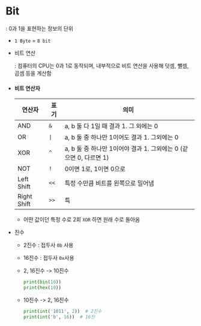 # Bit

: 0과 1을 표현하는 정보의 단위

- `1 Byte` = `8 bit`

- 비트 연산
  
  : 컴퓨터의 CPU는 0과 1로 동작되며, 내부적으로 비트 연산을 사용해 덧셈, 뺄셈, 곱셈 등을 계산함

- #### 비트 연산자
  
  | 연산자 | 표기   | 의미                                            |
  | --- | ---- | --------------------------------------------- |
  | AND | `&`  | a, b 둘 다 1일 때 결과 1. 그 외에는 0                   |
  | OR  | `\|` | a, b 둘 중 하나만 1이어도 결과 1. 그외에는 0                |
  | XOR | `^`  | a, b 둘 중 하나만 1이어야 결과 1. 그외에는 0 (같으면 0, 다르면 1) |
  | NOT | `!`  | 0이면 1로, 1이면 0으로                               |
  | Left Shift | `<<` | 특정 수만큼 비트를 왼쪽으로 밀어냄            |
  | Right Shift | `>>`| 특                                             |
  
  - 어떤 값이던 특정 수로 2회 `XOR` 하면 원래 수로 돌아옴 

- 진수
  
  - 2진수 : 접두사 `0b` 사용
  
  - 16진수 : 접두사 `0x`사용
  
  - 2, 16진수 -> 10진수
    
    ```python
    print(bin(10))
    print(hex(10))
    ```
  
  - 10진수 -> 2, 16진수
    
    ```python
    print(int('1011', 2))  # 2진수
    print(int('b', 16))  # 16진
    ```
